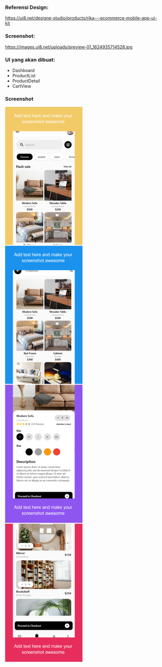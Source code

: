 ### Referensi Design:
https://ui8.net/designe-studio/products/rika---ecommerce-mobile-app-ui-kit

### Screenshot:
https://images.ui8.net/uploads/preview-01_1624935714528.jpg

### UI yang akan dibuat:
- Dashboard
- ProductList
- ProductDetail
- CartView

### Screenshot
<img src="screenshot/1.jpg" alt="alt text" width="50%">
<img src="screenshot/2.jpg" alt="alt text" width="50%">
<img src="screenshot/3.jpg" alt="alt text" width="50%">
<img src="screenshot/4.jpg" alt="alt text" width="50%">